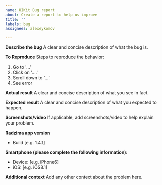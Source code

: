 ```yaml
---
name: UIKit Bug report
about: Create a report to help us improve
title: ''
labels: bug
assignees: alexeykomov

---
```


**Describe the bug**
A clear and concise description of what the bug is.

**To Reproduce**
Steps to reproduce the behavior:
1. Go to '...'
2. Click on '....'
3. Scroll down to '....'
4. See error

**Actual result**
A clear and concise description of what you see in fact.

**Expected result**
A clear and concise description of what you expected to happen.

**Screenshots/video**
If applicable, add screenshots/video to help explain your problem.

**Radzima app version**
 - Build [e.g. 1.4.1]

**Smartphone (please complete the following information):**
 - Device: [e.g. iPhone6]
 - iOS: [e.g. iOS8.1]


**Additional context**
Add any other context about the problem here.
